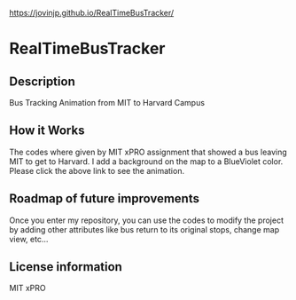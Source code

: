  https://jovinjp.github.io/RealTimeBusTracker/

# RealTimeBusTracker

<h2>Description</h2>
<p>Bus Tracking Animation from MIT to Harvard Campus</p>
<h2>How it Works</h2>
<p>The codes where given by MIT xPRO assignment that showed a bus leaving MIT to get to Harvard. I add a background on the map to a BlueViolet color. Please click the above link to see the animation.</p>
<h2>Roadmap of future improvements</h2>
<p>Once you enter my repository, you can use the codes to modify the project by adding other attributes like bus return to its original stops, change map view, etc...</p>
<h2>License information</h2>
<p>MIT xPRO</p>
